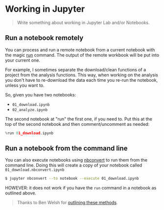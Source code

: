Working in Jupyter
==================

> Write something about working in Jupyter Lab and/or Notebooks.

## Run a notebook remotely

You can process and run a remote notebook from a current notebook with the magic [run](https://ipython.readthedocs.io/en/stable/interactive/magics.html#magic-run) command. The output of the remote workbook will be put into your current one.

For example, I sometimes separate the download/clean functions of a project from the analysis functions. This way, when working on the analysis you don't have to re-download the data each time you re-run the notebook, unless you want to.

So, given you have two notebooks:

- `01_download.ipynb`
- `02_analyze.ipynb`

The second notebook at "run" the first one, if you need to. Put this at the top of the second notebook and then comment/uncomment as needed:

``` python
%run 01_download.ipynb
```

## Run a notebook from the command line

You can also execute notebooks using [nbconvert](http://nbconvert.readthedocs.io/en/latest/execute_api.html) to run them from the command line. Doing this will create a copy of your notebook called `01_download.nbconvert.ipynb`

``` bash
$ jupyter nbconvert --to notebook --execute 01_download.ipynb
```

HOWEVER: it does not work if you have the `run` command in a notebook as outlined above.

> Thanks to Ben Welsh for [outlining these methods](https://github.com/palewire/jupyter-notebook-execution-examples/blob/master/notebook.ipynb).